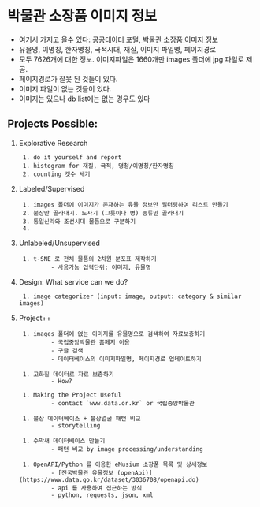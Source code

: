 
# 박물관 소장품 이미지 정보

- 여기서 가지고 올수 있다: [공공데이터 포털, 박물관 소장품 이미지 정보](https://www.data.go.kr/dataset/3070607/fileData.do)
- 유물명, 이명칭, 한자명칭, 국적시대, 재질, 이미지 파일명, 페이지경로
- 모두 7626개에 대한 정보. 이미지파일은 1660개만 images 폴더에 jpg 파일로 제공.
- 페이지경로가 잘못 된 것들이 있다.
- 이미지 파일이 없는 것들이 있다.
- 이미지는 있으나 db list에는 없는 경우도 있다


## Projects Possible:

1. Explorative Research

        1. do it yourself and report
        1. histogram for 재질, 국적, 명청/이명칭/한자명칭
        2. counting 갯수 세기
        
1. Labeled/Supervised

        1. images 폴더에 이미지가 존재하는 유물 정보만 필터링하여 리스트 만들기
        2. 불상만 골라내기. 도자기 (그릇이나 병) 종류만 골라내기
        3. 통일신라와 조선시대 물품으로 구분하기
        4. 

1. Unlabeled/Unsupervised

        1. t-SNE 로 전체 물품의 2차원 분포표 제작하기
                - 사용가능 입력단위: 이미지, 유물명
                
1. Design: What service can we do?

        1. image categorizer (input: image, output: category & similar images)
        

1. Project++

        1. images 폴더에 없는 이미지를 유물명으로 검색하여 자료보충하기
                - 국립중앙박물관 홈페지 이용
                - 구글 검색
                - 데이터베이스의 이미지파일명, 페이지경로 업데이트하기
                
        1. 고화질 데이터로 자료 보충하기
                - How?
                
        1. Making the Project Useful 
                - contact `www.data.or.kr` or 국립중앙박물관
        
        1. 불상 데이터베이스 + 불상얼굴 패턴 비교
                - storytelling
        
        1. 수막새 데이터베이스 만들기
                - 패턴 비교 by image processing/understanding
        
        1. OpenAPI/Python 를 이용한 eMusium 소장품 목록 및 상세정보
                - [전국박물관 유물정보 (openApi)](https://www.data.go.kr/dataset/3036708/openapi.do)
                - api 를 사용하여 접근하는 방식
                - python, requests, json, xml
                
